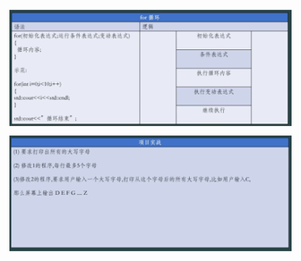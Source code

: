 ![](./picture/Snipaste_2025-11-01_18-05-55.png)



![iamge load fail](./picture/Snipaste_2025-11-01_18-12-51.png)
